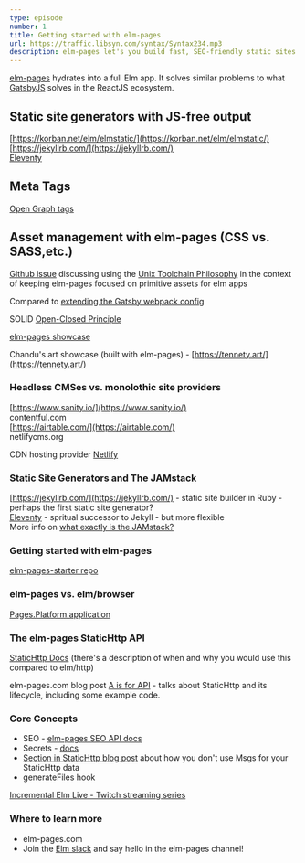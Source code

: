 ```yaml
---
type: episode
number: 1
title: Getting started with elm-pages
url: https://traffic.libsyn.com/syntax/Syntax234.mp3
description: elm-pages let's you build fast, SEO-friendly static sites with pure Elm. We go over the core concepts, explain Static Sites vs. JAMstack, and give some resources for getting started with elm-pages.
---
```


[elm-pages](https://github.com/dillonkearns/elm-pages) hydrates into a full Elm app. It solves similar problems to what [GatsbyJS](https://www.gatsbyjs.org/) solves in the ReactJS ecosystem.

## Static site generators with JS-free output

[https://korban.net/elm/elmstatic/](https://korban.net/elm/elmstatic/)  
[https://jekyllrb.com/](https://jekyllrb.com/)  
[Eleventy](https://11ty.dev/)

## Meta Tags

[Open Graph tags](https://ogp.me/)

## Asset management with elm-pages (CSS vs. SASS,etc.)

[Github issue](https://github.com/dillonkearns/elm-pages/issues/70) discussing using the [Unix Toolchain Philosophy](https://en.wikipedia.org/wiki/Unix_philosophy) in the context of keeping elm-pages focused on primitive assets for elm apps

Compared to [extending the Gatsby webpack config](https://www.gatsbyjs.org/docs/add-custom-webpack-config/)

SOLID [Open-Closed Principle](https://en.wikipedia.org/wiki/Open%E2%80%93closed_principle)

[elm-pages showcase](https://elm-pages.com/showcase)

Chandu's art showcase (built with elm-pages) - [https://tennety.art/](https://tennety.art/)

### Headless CMSes vs. monolothic site providers

[https://www.sanity.io/](https://www.sanity.io/)  
contentful.com  
[https://airtable.com/](https://airtable.com/)  
netlifycms.org

CDN hosting provider [Netlify](http://netlify.com/)

### Static Site Generators and The JAMstack

[https://jekyllrb.com/](https://jekyllrb.com/) - static site builder in Ruby - perhaps the first static site generator?  
[Eleventy](https://11ty.dev/) - spritual successor to Jekyll - but more flexible  
More info on [what exactly is the JAMstack?](https://jamstack.org/)

### Getting started with elm-pages

[elm-pages-starter repo](https://elm-pages-starter.netlify.com/)

### elm-pages vs. elm/browser

[Pages.Platform.application](https://package.elm-lang.org/packages/dillonkearns/elm-pages/4.0.0/Pages-Platform#application)

### The elm-pages StaticHttp API

[StaticHttp Docs](https://package.elm-lang.org/packages/dillonkearns/elm-pages/4.0.0/Pages-StaticHttp) (there's a description of when and why you would use this compared to elm/http)

elm-pages.com blog post [A is for API](https://elm-pages.com/blog/static-http) - talks about StaticHttp and its lifecycle, including some example code.

### Core Concepts

* SEO - [elm-pages SEO API docs](https://package.elm-lang.org/packages/dillonkearns/elm-pages/4.0.0/Head-Seo)
* Secrets - [docs](https://package.elm-lang.org/packages/dillonkearns/elm-pages/latest/Pages-Secrets)
* [Section in StaticHttp blog post](https://elm-pages.com/blog/static-http#lessboilerplate) about how you don't use Msgs for your StaticHttp data
* generateFiles hook

[Incremental Elm Live - Twitch streaming series](https://incrementalelm.com/live)

### Where to learn more

* elm-pages.com
* Join the [Elm slack](https://elmlang.herokuapp.com/) and say hello in the elm-pages channel!